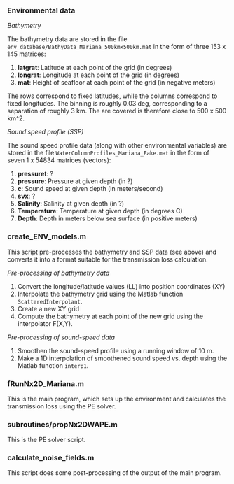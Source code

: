 ### Environmental data

*Bathymetry* 

The bathymetry data are stored in the file `env_database/BathyData_Mariana_500kmx500km.mat`
in the form of three 153 x 145 matrices:

  1. **latgrat**: Latitude at each point of the grid (in degrees)
  2. **longrat**: Longitude at each point of the grid (in degrees)
  3. **mat**: Height of seafloor at each point of the grid (in negative meters)

The rows correspond to fixed latitudes, while the columns correspond 
to fixed longitudes. The binning is roughly 0.03 deg, corresponding 
to a separation of roughly 3 km. The are covered is therefore close 
to 500 x 500 km^2.

*Sound speed profile (SSP)*

The sound speed profile data (along with other environmental variables) 
are stored in the file `WaterColumnProfiles_Mariana_Fake.mat` 
in the form of seven 1 x 54834 matrices (vectors):

  1. **pressuret**: ?
  2. **pressure**: Pressure at given depth (in ?)
  3. **c**: Sound speed at given depth (in meters/second)
  4. **svx**: ?
  5. **Salinity**: Salinity at given depth (in ?)
  6. **Temperature**: Temperature at given depth (in degrees C)
  7. **Depth**: Depth in meters below sea surface (in positive meters)


### create_ENV_models.m 

This script pre-processes the bathymetry and SSP data (see above) and converts 
it into a format suitable for the transmission loss calculation.

*Pre-processing of bathymetry data*

 1. Convert the longitude/latitude values (LL) into position coordinates (XY)
 2. Interpolate the bathymetry grid using the Matlab function `ScatteredInterpolant`.
 3. Create a new XY grid
 4. Compute the bathymetry at each point of the new grid using the interpolator F(X,Y).

*Pre-processing of sound-speed data*

 1. Smoothen the sound-speed profile using a running window of 10 m.
 1. Make a 1D interpolation of smoothened sound speed vs. depth using the Matlab function `interp1`.


### fRunNx2D_Mariana.m 

This is the main program, which sets up the environment and calculates the 
transmission loss using the PE solver.


### subroutines/propNx2DWAPE.m

This is the PE solver script.


### calculate_noise_fields.m

This script does some post-processing of the output of the main program.

